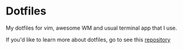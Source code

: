 Dotfiles
======

My dotfiles for vim, awesome WM and usual terminal app that I use.

If you'd like to learn more about dotfiles, go to see this [repository](https://github.com/cowboy/dotfiles)
